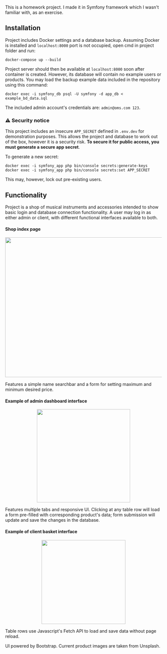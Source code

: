 This is a homework project. I made it in Symfony framework which I wasn't familiar with, as an exercise.

<h2>Installation</h2>

Project includes Docker settings and a database backup. Assuming Docker is installed and `localhost:8000` port is not occupied, open cmd in project folder and run:

```
docker-compose up --build
```
Project server should then be available at `localhost:8000` soon after container is created. However, its database will contain no example users or products. You may load the backup example data included in the repository using this command:

```
docker exec -i symfony_db psql -U symfony -d app_db < example_bd_data.sql
```

The included admin account's credentials are: `admin@oms.com 123`.

<h3>⚠ Security notice</h3>

This project includes an insecure `APP_SECRET` defined in `.env.dev` for demonstration purposes. 
This allows the project and database to work out of the box, however it is a security risk. **To secure it for public access, you must generate a secure app secret**.
<p>To generate a new secret:</p>

```
docker exec -i symfony_app php bin/console secrets:generate-keys
docker exec -i symfony_app php bin/console secrets:set APP_SECRET
```

This may, however, lock out pre-existing users.

<h2>Functionality</h2>

Project is a shop of musical instruments and accessories intended to show basic login and database connection functionality. 
A user may log in as either admin or client, with different functional interfaces available to both.

<h4>Shop index page</h4>

<p align="center">
  <img src="https://github.com/user-attachments/assets/df34a973-1ef5-4b3f-b095-f3ea8efdf010" width="720" height="450">
</p>
Features a simple name searchbar and a form for setting maximum and minimum desired price.

<h4>Example of admin dashboard interface</h4>

<p align="center">
  <img src="https://github.com/user-attachments/assets/9e6a149d-65b7-4497-bd8a-c3b088d0ba91" height="300">
</p>
Features multiple tabs and responsive UI. Clicking at any table row will load a form pre-filled with corresponding product's data; form submission will update and save the changes in the database.

<h4>Example of client basket interface</h4>

<p align="center">
  <img src="https://github.com/user-attachments/assets/6d699aaf-213d-4f00-b5d7-b51eb42712c4" height="270">
</p>
Table rows use Javascript's Fetch API to load and save data without page reload.

UI powered by Bootstrap.
Current product images are taken from Unsplash.
